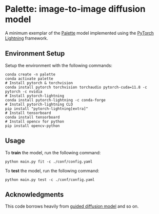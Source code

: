 # Palette: image-to-image diffusion model

A minimum exemplar of the [Palette](https://iterative-refinement.github.io/palette/) model implemented using the [PyTorch Lightning](https://lightning.ai/docs/pytorch/latest/) framework.

## Environment Setup

Setup the environment with the following commands:

```shell
conda create -n palette
conda activate palette
# Install pytorch & torchvision
conda install pytorch torchvision torchaudio pytorch-cuda=11.8 -c pytorch -c nvidia
# Install pytorch-lightning
conda install pytorch-lightning -c conda-forge
# Install pytorch-lightning CLO
pip install "pytorch-lightning[extra]"
# Install tensorboard
conda install tensorboard
# Install opencv for python
pip install opencv-python
```

## Usage

To **train** the model, run the following command:

```shell
python main.py fit -c ./conf/config.yaml
```

To **test** the model, run the following command:

```shell
python main.py test -c ./conf/config.yaml
```

## Acknowledgments

This code borrows heavily from [guided diffusion model](https://github.com/openai/guided-diffusion) and so on.
